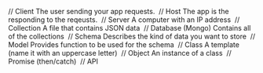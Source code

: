 
// Client
The user sending your app requests.
​
// Host
The app is the responding to the reqeusts.
​
// Server
A computer with an IP address
​
// Collection
A file that contains JSON data 
​
// Database (Mongo)
Contains all of the collections
​
// Schema
Describes the kind of data you want to store
​
// Model
Provides function to be used for the schema
​
// Class
A template (name it with an uppercase letter)
​
// Object
An instance of a class
​
// Promise (then/catch)
​
// API
